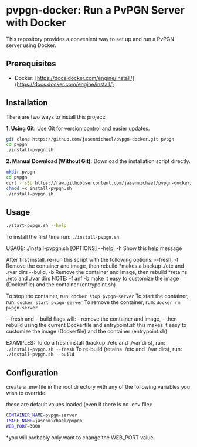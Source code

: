 # pvpgn-docker: Run a PvPGN Server with Docker

This repository provides a convenient way to set up and run a PvPGN server using Docker.

## Prerequisites

* Docker: [https://docs.docker.com/engine/install/](https://docs.docker.com/engine/install/)

## Installation

There are two ways to install this project:

**1. Using Git:**
Use Git for version control and easier updates.

```bash
git clone https://github.com/jasenmichael/pvpgn-docker.git pvpgn
cd pvpgn
./install-pvpgn.sh
```


**2. Manual Download (Without Git):**
Download the installation script directly.
```bash
mkdir pvpgn
cd pvpgn
curl -fsSL https://raw.githubusercontent.com/jasenmichael/pvpgn-docker/main/install-pvpgn.sh -O
chmod +x install-pvpgn.sh
./install-pvpgn.sh
```

## Usage
```bash
./start-pvpgn.sh --help
```
 To install the first time run:
    `./install-pvpgn.sh`
  
  USAGE: ./install-pvpgn.sh [OPTIONS]
  --help, -h     Show this help message

  After first install, re-run this script with the following options:
  --fresh, -f    Remove the container and image, then rebuild
                 *makes a backup ./etc and ./var dirs
  --build, -b    Remove the container and image, then rebuild
                  *retains ./etc and ./var dirs
  NOTE: -f anf -b make it easy to customize the image (Dockerfile) and the container (entrypoint.sh)

  To stop the container, run:
    `docker stop pvpgn-server`
  To start the container, run:
    `docker start pvpgn-server`
  To remove the container, run:
    `docker rm pvpgn-server`
  
  --fresh and --build flags will:
     - remove the container and image,
     - then rebuild using the current Dockerfile and entrypoint.sh
   this makes it easy to customize the image (Dockerfile) and the container (entrypoint.sh)
  
  EXAMPLES:
  To do a fresh install (backup ./etc and ./var dirs), run:
    `./install-pvpgn.sh --fresh`
  To re-build (retains ./etc and ./var dirs), run:
    `./install-pvpgn.sh --build`

## Configuration
create a .env file in the root directory with any of the following variables you wish to override. 

these are default values loaded (even if there is no .env file):
```bash
CONTAINER_NAME=pvpgn-server
IMAGE_NAME=jasenmichael/pvpgn
WEB_PORT=3000
```
*you will probably only want to change the WEB_PORT value.